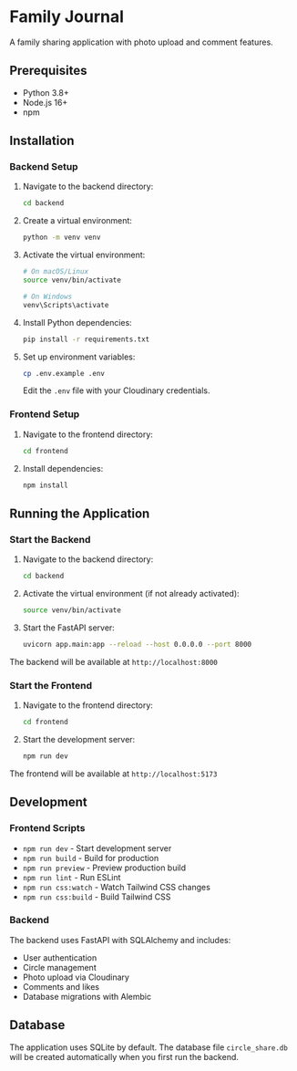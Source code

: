 # Family Journal

A family sharing application with photo upload and comment features.

## Prerequisites

- Python 3.8+
- Node.js 16+
- npm

## Installation

### Backend Setup

1. Navigate to the backend directory:
   ```bash
   cd backend
   ```

2. Create a virtual environment:
   ```bash
   python -m venv venv
   ```

3. Activate the virtual environment:
   ```bash
   # On macOS/Linux
   source venv/bin/activate

   # On Windows
   venv\Scripts\activate
   ```

4. Install Python dependencies:
   ```bash
   pip install -r requirements.txt
   ```

5. Set up environment variables:
   ```bash
   cp .env.example .env
   ```
   Edit the `.env` file with your Cloudinary credentials.

### Frontend Setup

1. Navigate to the frontend directory:
   ```bash
   cd frontend
   ```

2. Install dependencies:
   ```bash
   npm install
   ```

## Running the Application

### Start the Backend

1. Navigate to the backend directory:
   ```bash
   cd backend
   ```

2. Activate the virtual environment (if not already activated):
   ```bash
   source venv/bin/activate
   ```

3. Start the FastAPI server:
   ```bash
   uvicorn app.main:app --reload --host 0.0.0.0 --port 8000
   ```

The backend will be available at `http://localhost:8000`

### Start the Frontend

1. Navigate to the frontend directory:
   ```bash
   cd frontend
   ```

2. Start the development server:
   ```bash
   npm run dev
   ```

The frontend will be available at `http://localhost:5173`

## Development

### Frontend Scripts

- `npm run dev` - Start development server
- `npm run build` - Build for production
- `npm run preview` - Preview production build
- `npm run lint` - Run ESLint
- `npm run css:watch` - Watch Tailwind CSS changes
- `npm run css:build` - Build Tailwind CSS

### Backend

The backend uses FastAPI with SQLAlchemy and includes:
- User authentication
- Circle management
- Photo upload via Cloudinary
- Comments and likes
- Database migrations with Alembic

## Database

The application uses SQLite by default. The database file `circle_share.db` will be created automatically when you first run the backend.